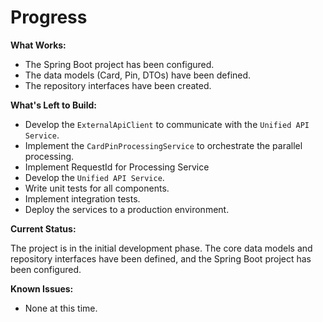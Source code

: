 # Progress

**What Works:**

*   The Spring Boot project has been configured.
*   The data models (Card, Pin, DTOs) have been defined.
*   The repository interfaces have been created.

**What's Left to Build:**

*   Develop the `ExternalApiClient` to communicate with the `Unified API Service`.
*   Implement the `CardPinProcessingService` to orchestrate the parallel processing.
*   Implement RequestId for Processing Service
*   Develop the `Unified API Service`.
*   Write unit tests for all components.
*   Implement integration tests.
*   Deploy the services to a production environment.

**Current Status:**

The project is in the initial development phase. The core data models and repository interfaces have been defined, and the Spring Boot project has been configured.

**Known Issues:**

*   None at this time.